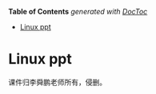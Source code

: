 <!-- START doctoc generated TOC please keep comment here to allow auto update -->
<!-- DON'T EDIT THIS SECTION, INSTEAD RE-RUN doctoc TO UPDATE -->
**Table of Contents**  *generated with [DocToc](https://github.com/thlorenz/doctoc)*

- [Linux ppt](#linux-ppt)

<!-- END doctoc generated TOC please keep comment here to allow auto update -->

# Linux ppt

课件归李舜鹏老师所有，侵删。